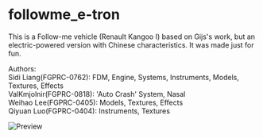 # followme_e-tron  
This is a Follow-me vehicle (Renault Kangoo I) based on Gijs's work, but an electric-powered version with Chinese characteristics. It was made just for fun.  
    
Authors:   
Sidi Liang(FGPRC-0762): FDM, Engine, Systems, Instruments, Models, Textures, Effects  
ValKmjolnir(FGPRC-0818): 'Auto Crash' System, Nasal  
Weihao Lee(FGPRC-0405): Models, Textures, Effects    
Qiyuan Luo(FGPRC-0404): Instruments, Textures
  
![Preview](http://wiki.flightgear.org/images/5/51/Preview-etron.png)
